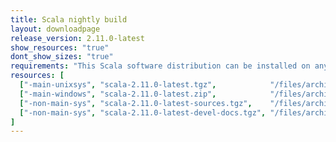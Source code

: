 ```yaml
---
title: Scala nightly build
layout: downloadpage
release_version: 2.11.0-latest
show_resources: "true"
dont_show_sizes: "true"
requirements: "This Scala software distribution can be installed on any Unix-like or Windows system. It requires the Java runtime version 1.6 or later, which can be downloaded <a href='http://www.java.com/'>here</a>."
resources: [
  ["-main-unixsys", "scala-2.11.0-latest.tgz",            "/files/archive/nightly/distributions/scala-2.11.0-latest.tgz",            "Mac OS X, Unix, Cygwin", ""],
  ["-main-windows", "scala-2.11.0-latest.zip",            "/files/archive/nightly/distributions/scala-2.11.0-latest.zip",            "Windows (msi installer)", ""],
  ["-non-main-sys", "scala-2.11.0-latest-sources.tgz",    "/files/archive/nightly/distributions/scala-2.11.0-latest-sources.tgz",    "Sources", ""],
  ["-non-main-sys", "scala-2.11.0-latest-devel-docs.tgz", "/files/archive/nightly/distributions/scala-2.11.0-latest-devel-docs.tgz", "Devel docs", ""]
]
---
```

